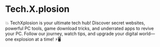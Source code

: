 # Tech.X.plosion
💥 TechXplosion is your ultimate tech hub! Discover secret websites, powerful PC tools, game download tricks, and underrated apps to revive your PC. Follow our journey, watch tips, and upgrade your digital world—one explosion at a time! ⚡️🖥️
